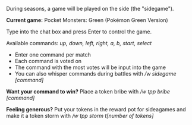 During seasons, a game will be played on the side (the "sidegame").

**Current game:** Pocket Monsters: Green (Pokémon Green Version)

Type into the chat box and press Enter to control the game.

Available commands: *up, down, left, right, a, b, start, select*

* Enter one command per match
* Each command is voted on
* The command with the most votes will be input into the game
* You can also whisper commands during battles with */w sidegame [command]*

**Want your command to win?** Place a token bribe with */w tpp bribe [command]*

**Feeling generous?** Put your tokens in the reward pot for sideagames and make it a token storm with */w tpp storm t[number of tokens]*